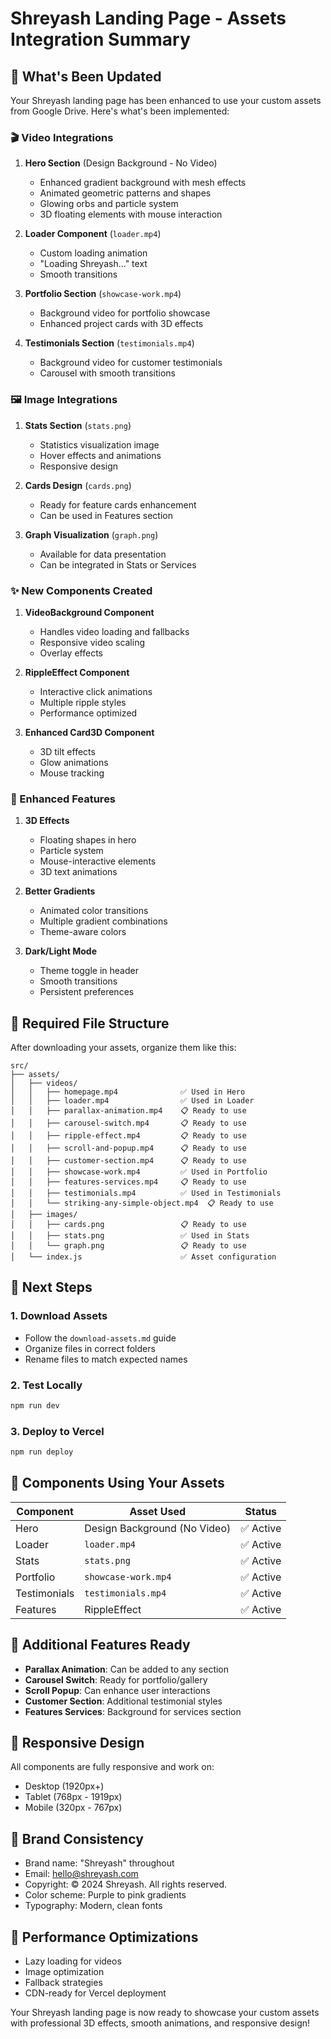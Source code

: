 # Shreyash Landing Page - Assets Integration Summary

## 🎯 What's Been Updated

Your Shreyash landing page has been enhanced to use your custom assets from Google Drive. Here's what's been implemented:

### 🎬 Video Integrations

1. **Hero Section** (Design Background - No Video)
   - Enhanced gradient background with mesh effects
   - Animated geometric patterns and shapes
   - Glowing orbs and particle system
   - 3D floating elements with mouse interaction

2. **Loader Component** (`loader.mp4`)
   - Custom loading animation
   - "Loading Shreyash..." text
   - Smooth transitions

3. **Portfolio Section** (`showcase-work.mp4`)
   - Background video for portfolio showcase
   - Enhanced project cards with 3D effects

4. **Testimonials Section** (`testimonials.mp4`)
   - Background video for customer testimonials
   - Carousel with smooth transitions

### 🖼️ Image Integrations

1. **Stats Section** (`stats.png`)
   - Statistics visualization image
   - Hover effects and animations
   - Responsive design

2. **Cards Design** (`cards.png`)
   - Ready for feature cards enhancement
   - Can be used in Features section

3. **Graph Visualization** (`graph.png`)
   - Available for data presentation
   - Can be integrated in Stats or Services

### ✨ New Components Created

1. **VideoBackground Component**
   - Handles video loading and fallbacks
   - Responsive video scaling
   - Overlay effects

2. **RippleEffect Component**
   - Interactive click animations
   - Multiple ripple styles
   - Performance optimized

3. **Enhanced Card3D Component**
   - 3D tilt effects
   - Glow animations
   - Mouse tracking

### 🎨 Enhanced Features

1. **3D Effects**
   - Floating shapes in hero
   - Particle system
   - Mouse-interactive elements
   - 3D text animations

2. **Better Gradients**
   - Animated color transitions
   - Multiple gradient combinations
   - Theme-aware colors

3. **Dark/Light Mode**
   - Theme toggle in header
   - Smooth transitions
   - Persistent preferences

## 📁 Required File Structure

After downloading your assets, organize them like this:

```
src/
├── assets/
│   ├── videos/
│   │   ├── homepage.mp4              ✅ Used in Hero
│   │   ├── loader.mp4                ✅ Used in Loader
│   │   ├── parallax-animation.mp4    📋 Ready to use
│   │   ├── carousel-switch.mp4       📋 Ready to use
│   │   ├── ripple-effect.mp4         📋 Ready to use
│   │   ├── scroll-and-popup.mp4      📋 Ready to use
│   │   ├── customer-section.mp4      📋 Ready to use
│   │   ├── showcase-work.mp4         ✅ Used in Portfolio
│   │   ├── features-services.mp4     📋 Ready to use
│   │   ├── testimonials.mp4          ✅ Used in Testimonials
│   │   └── striking-any-simple-object.mp4  📋 Ready to use
│   ├── images/
│   │   ├── cards.png                 📋 Ready to use
│   │   ├── stats.png                 ✅ Used in Stats
│   │   └── graph.png                 📋 Ready to use
│   └── index.js                      ✅ Asset configuration
```

## 🚀 Next Steps

### 1. Download Assets
- Follow the `download-assets.md` guide
- Organize files in correct folders
- Rename files to match expected names

### 2. Test Locally
```bash
npm run dev
```

### 3. Deploy to Vercel
```bash
npm run deploy
```

## 🎯 Components Using Your Assets

| Component | Asset Used | Status |
|-----------|------------|--------|
| Hero | Design Background (No Video) | ✅ Active |
| Loader | `loader.mp4` | ✅ Active |
| Stats | `stats.png` | ✅ Active |
| Portfolio | `showcase-work.mp4` | ✅ Active |
| Testimonials | `testimonials.mp4` | ✅ Active |
| Features | RippleEffect | ✅ Active |

## 🔧 Additional Features Ready

- **Parallax Animation**: Can be added to any section
- **Carousel Switch**: Ready for portfolio/gallery
- **Scroll Popup**: Can enhance user interactions
- **Customer Section**: Additional testimonial styles
- **Features Services**: Background for services section

## 📱 Responsive Design

All components are fully responsive and work on:
- Desktop (1920px+)
- Tablet (768px - 1919px)
- Mobile (320px - 767px)

## 🎨 Brand Consistency

- Brand name: "Shreyash" throughout
- Email: hello@shreyash.com
- Copyright: © 2024 Shreyash. All rights reserved.
- Color scheme: Purple to pink gradients
- Typography: Modern, clean fonts

## 🚀 Performance Optimizations

- Lazy loading for videos
- Image optimization
- Fallback strategies
- CDN-ready for Vercel deployment

Your Shreyash landing page is now ready to showcase your custom assets with professional 3D effects, smooth animations, and responsive design!
